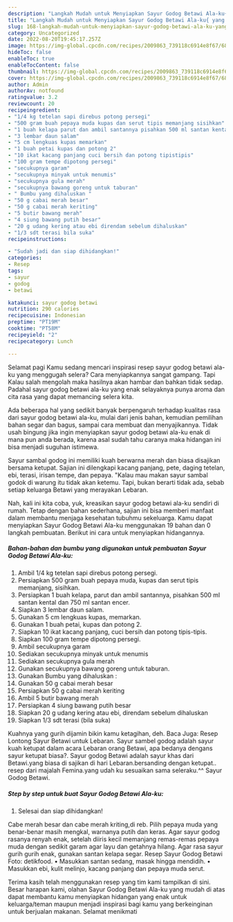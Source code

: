 ```yaml
---
description: "Langkah Mudah untuk Menyiapkan Sayur Godog Betawi Ala-ku{ yang Lezat Sekali,  Menu Buat lebaran"
title: "Langkah Mudah untuk Menyiapkan Sayur Godog Betawi Ala-ku{ yang Lezat Sekali,  Menu Buat lebaran"
slug: 168-langkah-mudah-untuk-menyiapkan-sayur-godog-betawi-ala-ku-yang-lezat-sekali-menu-buat-lebaran
category: Uncategorized
date: 2022-08-20T19:45:17.257Z
image: https://img-global.cpcdn.com/recipes/2009863_739118c6914e8f67/680x482cq70/sayur-godog-betawi-ala-ku-foto-resep-utama.jpg
hideToc: false
enableToc: true
enableTocContent: false
thumbnail: https://img-global.cpcdn.com/recipes/2009863_739118c6914e8f67/680x482cq70/sayur-godog-betawi-ala-ku-foto-resep-utama.jpg
cover: https://img-global.cpcdn.com/recipes/2009863_739118c6914e8f67/680x482cq70/sayur-godog-betawi-ala-ku-foto-resep-utama.jpg
author: Admin
authorAv: notfound
ratingvalue: 3.2
reviewcount: 20
recipeingredient:
- "1/4 kg tetelan sapi direbus potong persegi"
- "500 gram buah pepaya muda kupas dan serut tipis memanjang sisihkan"
- "1 buah kelapa parut dan ambil santannya pisahkan 500 ml santan kental dan 750 ml santan encer"
- "3 lembar daun salam"
- "5 cm lengkuas kupas memarkan"
- "1 buah petai kupas dan potong 2"
- "10 ikat kacang panjang cuci bersih dan potong tipistipis"
- "100 gram tempe dipotong persegi"
- "secukupnya garam"
- "secukupnya minyak untuk menumis"
- "secukupnya gula merah"
- "secukupnya bawang goreng untuk taburan"
- " Bumbu yang dihaluskan "
- "50 g cabai merah besar"
- "50 g cabai merah keriting"
- "5 butir bawang merah"
- "4 siung bawang putih besar"
- "20 g udang kering atau ebi direndam sebelum dihaluskan"
- "1/3 sdt terasi bila suka"
recipeinstructions:

- "Sudah jadi dan siap dihidangkan!"
categories:
- Resep
tags:
- sayur
- godog
- betawi

katakunci: sayur godog betawi 
nutrition: 290 calories
recipecuisine: Indonesian
preptime: "PT19M"
cooktime: "PT58M"
recipeyield: "2"
recipecategory: Lunch

---
```



Selamat pagi Kamu sedang mencari inspirasi resep sayur godog betawi ala-ku yang menggugah selera? Cara menyiapkannya sangat gampang. Tapi Kalau salah mengolah maka hasilnya akan hambar dan bahkan tidak sedap. Padahal sayur godog betawi ala-ku yang enak selayaknya punya aroma dan cita rasa yang dapat memancing selera kita.


Ada beberapa hal yang sedikit banyak berpengaruh terhadap kualitas rasa dari sayur godog betawi ala-ku, mulai dari jenis bahan, kemudian pemilihan bahan segar dan bagus, sampai cara membuat dan menyajikannya. Tidak usah bingung jika ingin menyiapkan sayur godog betawi ala-ku enak di mana pun anda berada, karena asal sudah tahu caranya maka hidangan ini bisa menjadi suguhan istimewa.

Sayur sambal godog ini memiliki kuah berwarna merah dan biasa disajikan bersama ketupat. Sajian ini dilengkapi kacang panjang, pete, daging tetelan, ebi, terasi, irisan tempe, dan pepaya. &#34;Kalau mau makan sayur sambal godok di warung itu tidak akan ketemu. Tapi, bukan berarti tidak ada, sebab setiap keluarga Betawi yang merayakan Lebaran.


Nah, kali ini kita coba, yuk, kreasikan sayur godog betawi ala-ku sendiri di rumah. Tetap dengan bahan sederhana, sajian ini bisa memberi manfaat dalam membantu menjaga kesehatan tubuhmu sekeluarga. Kamu dapat menyiapkan Sayur Godog Betawi Ala-ku menggunakan 19 bahan dan 0 langkah pembuatan. Berikut ini cara untuk menyiapkan hidangannya.

<!--inarticleads1-->

##### Bahan-bahan dan bumbu yang digunakan untuk pembuatan Sayur Godog Betawi Ala-ku:

1. Ambil 1/4 kg tetelan sapi direbus potong persegi.
1. Persiapkan 500 gram buah pepaya muda, kupas dan serut tipis memanjang, sisihkan.
1. Persiapkan 1 buah kelapa, parut dan ambil santannya, pisahkan 500 ml santan kental dan 750 ml santan encer.
1. Siapkan 3 lembar daun salam.
1. Gunakan 5 cm lengkuas kupas, memarkan.
1. Gunakan 1 buah petai, kupas dan potong 2.
1. Siapkan 10 ikat kacang panjang, cuci bersih dan potong tipis-tipis.
1. Siapkan 100 gram tempe dipotong persegi.
1. Ambil secukupnya garam
1. Sediakan secukupnya minyak untuk menumis
1. Sediakan secukupnya gula merah
1. Gunakan secukupnya bawang goreng untuk taburan.
1. Gunakan  Bumbu yang dihaluskan :
1. Gunakan 50 g cabai merah besar
1. Persiapkan 50 g cabai merah keriting
1. Ambil 5 butir bawang merah
1. Persiapkan 4 siung bawang putih besar
1. Siapkan 20 g udang kering atau ebi, direndam sebelum dihaluskan
1. Siapkan 1/3 sdt terasi (bila suka)


Kuahnya yang gurih dijamin bikin kamu ketagihan, deh. Baca Juga: Resep Lontong Sayur Betawi untuk Lebaran. Sayur sambel godog adalah sayur kuah ketupat dalam acara Lebaran orang Betawi, apa bedanya dengans sayur ketupat biasa?. Sayur godog Betawi adalah sayur khas dari Betawi.yang biasa di sajikan di hari Lebaran.bersanding dengan ketupat.. resep dari majalah Femina.yang udah ku sesuaikan sama seleraku.^^ Sayur Godog Betawi. 

<!--inarticleads2-->

##### Step by step untuk buat Sayur Godog Betawi Ala-ku:


1. Selesai dan siap dihidangkan!

Cabe merah besar dan cabe merah kriting,di reb. Pilih pepaya muda yang benar-benar masih mengkal, warnanya putih dan keras. Agar sayur godog rasanya renyah enak, setelah diiris kecil memanjang remas-remas pepaya muda dengan sedikit garam agar layu dan getahnya hilang. Agar rasa sayur gurih gurih enak, gunakan santan kelapa segar. Resep Sayur Godog Betawi Foto: detikfood. • Masukkan santan sedang, masak hingga mendidih. • Masukkan ebi, kulit melinjo, kacang panjang dan pepaya muda serut. 

Terima kasih telah menggunakan resep yang tim kami tampilkan di sini. Besar harapan kami, olahan Sayur Godog Betawi Ala-ku yang mudah di atas dapat membantu kamu menyiapkan hidangan yang enak untuk keluarga/teman maupun menjadi inspirasi bagi kamu yang berkeinginan untuk berjualan makanan. Selamat menikmati
